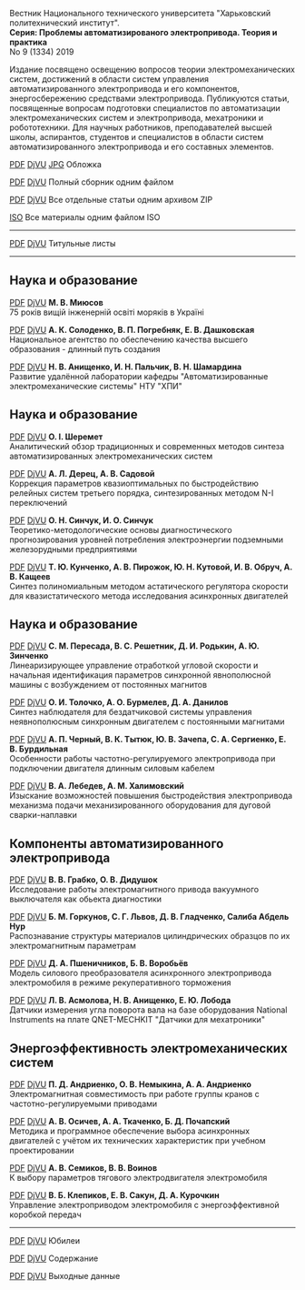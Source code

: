 Вестник Национального технического университета "Харьковский политехнический институт".  
**Серия: Проблемы автоматизированого электропривода. Теория и практика**  
No 9 (1334) 2019

Издание посвящено освещению вопросов теории электромеханических систем,
достижений в области систем управления автоматизированного
электропривода и его компонентов, энергосбережению средствами
электропривода. Публикуются статьи, посвященные вопросам подготовки
специалистов по автоматизации электромеханических систем и
электропривода, мехатроники и робототехники. Для научных работников,
преподавателей высшей школы, аспирантов, студентов и специалистов в
области систем автоматизированного электропривода и его составных элементов.

[PDF][CoverPDF] [DjVU][CoverDjVU] [JPG][CoverJPG] Обложка

[PDF][fullPDF] [DjVU][fullDjVU] Полный сборник одним файлом

[PDF][zipPDF] [DjVU][zipDjVU] Все отдельные статьи одним архивом ZIP

[ISO][isoALL] Все материалы одним файлом ISO

---

[PDF][p001] [DjVU][d001]   Титульные листы

---

## Наука и образование ##

[PDF][p00] [DjVU][d00]   **М. В. Миюсов**  
                         75 років вищій інженерній освіті моряків в Україні

[PDF][p01] [DjVU][d01]   **А. К. Солоденко, В. П. Погребняк, Е. В. Дашковская**  
                         Национальное агентство по обеспечению качества высшего образования - длинный путь создания

[PDF][p02] [DjVU][d02]   **Н. В. Анищенко, И. Н. Пальчик, В. Н. Шамардина**  
                         Развитие удалённой лаборатории кафедры "Автоматизированные электромеханические системы" НТУ "ХПИ"

## Наука и образование ##

[PDF][p03] [DjVU][d04]   **О. І. Шеремет**  
                         Аналитический обзор традиционных и современных методов синтеза автоматизированных электромеханических систем

[PDF][p04] [DjVU][d04]   **А. Л. Дерец, А. В. Садовой**  
                         Коррекция параметров квазиоптимальных по быстродействию релейных систем третьего порядка, синтезированных методом N-I переключений

[PDF][p05] [DjVU][d05]   **О. Н. Синчук, И. О. Синчук**  
                         Теоретико-методологические основы диагностического прогнозирования уровней потребления электроэнергии подземными железорудными предприятиями

[PDF][p06] [DjVU][d06]   **Т. Ю. Кунченко, А. В. Пирожок, Ю. Н. Кутовой, И. В. Обруч, А. В. Кащеев**  
                         Синтез полиномиальным методом астатического регулятора скорости для квазистатического метода исследования асинхронных двигателей

## Наука и образование ##

[PDF][p07] [DjVU][d07]   **С. М. Пересада, В. С. Решетник, Д. И. Родькин, А. Ю. Зинченко**  
                         Линеаризирующее управление отработкой угловой скорости и начальная идентификация параметров синхронной явнополюсной машины с возбуждением от постоянных магнитов

[PDF][p08] [DjVU][d08]   **О. И. Толочко, А. О. Бурмелев, Д. A. Данилов**  
                         Синтез наблюдателя для бездатчиковой системы управления неявнополюсным синхронным двигателем с постоянными магнитами

[PDF][p09] [DjVU][d09]   **А. П. Черный, В. К. Тытюк, Ю. В. Зачепа, С. А. Сергиенко, Е. В. Бурдильная**  
                         Особенности работы частотно-регулируемого электропривода при подключении двигателя длинным силовым кабелем

[PDF][p10] [DjVU][d10]   **В. А. Лебедев, А. М. Халимовский**  
                         Изыскание возможностей повышения быстродействия электропривода механизма подачи механизированного оборудования для дуговой сварки-наплавки

## Компоненты автоматизированного электропривода ##

[PDF][p11] [DjVU][d11]   **В. В. Грабко, О. В. Дидушок**  
                         Исследование работы электромагнитного привода вакуумного выключателя как обьекта диагностики

[PDF][p12] [DjVU][d12]   **Б. М. Горкунов, С. Г. Львов, Д. В. Гладченко, Салиба Абдель Нур**  
                         Распознавание структуры материалов цилиндрических образцов по их электромагнитным параметрам

[PDF][p13] [DjVU][d13]   **Д. А. Пшеничников, Б. В. Воробьёв**  
                         Модель силового преобразователя асинхронного электропривода электромобиля в режиме рекуперативного торможения

[PDF][p14] [DjVU][d14]   **Л. В. Асмолова, Н. В. Анищенко, Е. Ю. Лобода**  
                         Датчики измерения угла поворота вала на базе оборудования National Instruments на плате QNET-MECHKIT "Датчики для мехатроники"

## Энергоэффективность электромеханических систем ##

[PDF][p15] [DjVU][d15]   **П. Д. Андриенко, О. В. Немыкина, А. А. Андриенко**  
                         Электромагнитная совместимость при работе группы кранов с частотно-регулируемыми приводами

[PDF][p16] [DjVU][d16]   **А. В. Осичев, А. А. Ткаченко, Б. Д. Почапский**  
                         Методика и программное обеспечение выбора асинхронных двигателей с учётом их технических характеристик при учебном проектировании

[PDF][p17] [DjVU][d17]   **А. В. Семиков, В. В. Воинов**  
                         К выбору параметров тягового электродвигателя электромобиля

[PDF][p18] [DjVU][d18]   **В. Б. Клепиков, Е. В. Сакун, Д. А. Курочкин**  
                         Управление электроприводом электромобиля с энергоэффективной коробкой передач

---

[PDF][p19] [DjVU][d19]   Юбилеи

[PDF][p20] [DjVU][d20]   Содержание

[PDF][p21] [DjVU][d21]   Выходные данные

[CoverPDF]: paep2019_09_1334_cover.pdf
[CoverDjVU]: paep2019_09_1334_cover.djvu
[CoverJPG]: paep2019_09_1334_cover.jpg
[fullPDF]: paep2019_09_1334.pdf
[fullDjVU]: paep2019_09_1334.djvu
[zipPDF]: paep2019_09_1334_pdf.zip
[zipDjVU]: paep2019_09_1334_djvu.zip
[isoALL]: paep2019_09_1334.iso
[p001]: pdf/00_1_Титул.pdf
[d001]: djvu/00_1_Титул.djvu
[p00]: pdf/00_Приветствие.pdf
[d00]: djvu/00_Приветствие.djvu
[p01]: pdf/01_Солоденко_Погребняк_Дашковская.pdf
[d01]: djvu/01_Солоденко_Погребняк_Дашковская.djvu
[p02]: pdf/02_Анищенко_Пальчик_Шамардина.pdf
[d02]: djvu/02_Анищенко_Пальчик_Шамардина.djvu
[p03]: pdf/03_Шеремет.pdf
[d03]: djvu/03_Шеремет.djvu
[p04]: pdf/04_Дерец_Садовой.pdf
[d04]: djvu/04_Дерец_Садовой.djvu
[p05]: pdf/05_Синчук_Синчук.pdf
[d05]: djvu/05_Синчук_Синчук.djvu
[p06]: pdf/06_Кунченко_Пирожок_Кутовой_Обруч_Кащеев.pdf
[d06]: djvu/06_Кунченко_Пирожок_Кутовой_Обруч_Кащеев.djvu
[p07]: pdf/07_Пересада_Решетник_Родькин_Зинченко.pdf
[d07]: djvu/07_Пересада_Решетник_Родькин_Зинченко.djvu
[p08]: pdf/08_Толочко_Бурмелев_Данилов.pdf
[d08]: djvu/08_Толочко_Бурмелев_Данилов.djvu
[p09]: pdf/09_Черный_Тытюк_Зачепа_Сергиенко_Бурдильная.pdf
[d09]: djvu/09_Черный_Тытюк_Зачепа_Сергиенко_Бурдильная.djvu
[p10]: pdf/10_Лебедев_Халимовский.pdf
[d10]: djvu/10_Лебедев_Халимовский.djvu
[p11]: pdf/11_Грабко_Дидушок.pdf
[d11]: djvu/11_Грабко_Дидушок.djvu
[p12]: pdf/12_Горкунов_Львов_Гладченко_СалибаАбдельНур.pdf
[d12]: djvu/12_Горкунов_Львов_Гладченко_СалибаАбдельНур.djvu
[p13]: pdf/13_Пшеничников_Воробьёв.pdf
[d13]: djvu/13_Пшеничников_Воробьёв.djvu
[p14]: pdf/14_Асмолова_Анищенко_Лобода.pdf
[d14]: djvu/14_Асмолова_Анищенко_Лобода.djvu
[p15]: pdf/15_Андриенко_Немыкина_Андриенко_Авдеев_Прихно.pdf
[d15]: djvu/15_Андриенко_Немыкина_Андриенко_Авдеев_Прихно.djvu
[p16]: pdf/16_Осичев_Ткаченко_Почапский.pdf
[d16]: djvu/16_Осичев_Ткаченко_Почапский.djvu
[p17]: pdf/17_Семиков_Воинов.pdf
[d17]: djvu/17_Семиков_Воинов.djvu
[p18]: pdf/18_Клепиков_Сакун_Курочкин.pdf
[d18]: djvu/18_Клепиков_Сакун_Курочкин.djvu
[p19]: pdf/19_Юбилеи.pdf
[d19]: djvu/19_Юбилеи.djvu
[p20]: pdf/20_Содержание.pdf
[d20]: djvu/20_Содержание.djvu
[p21]: pdf/21_Выходные_данные.pdf
[d21]: djvu/21_Выходные_данные.djvu

